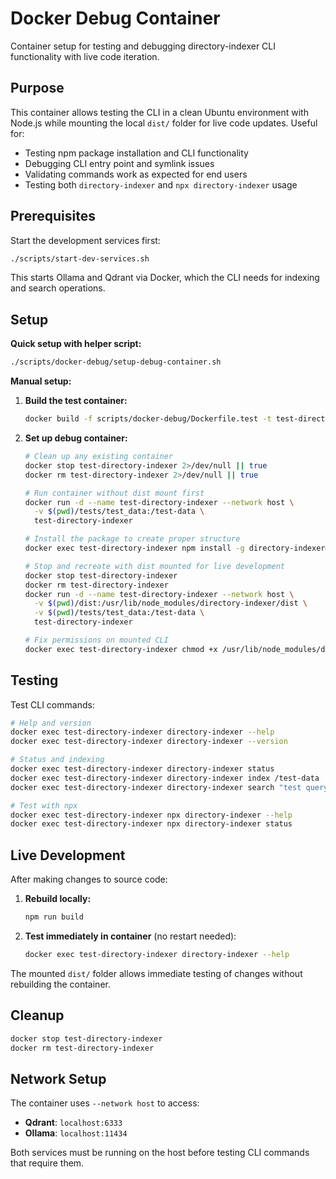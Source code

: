 # Docker Debug Container

Container setup for testing and debugging directory-indexer CLI functionality with live code iteration.

## Purpose

This container allows testing the CLI in a clean Ubuntu environment with Node.js while mounting the local `dist/` folder for live code updates. Useful for:

- Testing npm package installation and CLI functionality
- Debugging CLI entry point and symlink issues
- Validating commands work as expected for end users
- Testing both `directory-indexer` and `npx directory-indexer` usage

## Prerequisites

Start the development services first:

```bash
./scripts/start-dev-services.sh
```

This starts Ollama and Qdrant via Docker, which the CLI needs for indexing and search operations.

## Setup

**Quick setup with helper script:**
```bash
./scripts/docker-debug/setup-debug-container.sh
```

**Manual setup:**

1. **Build the test container:**
   ```bash
   docker build -f scripts/docker-debug/Dockerfile.test -t test-directory-indexer .
   ```

2. **Set up debug container:**
   ```bash
   # Clean up any existing container
   docker stop test-directory-indexer 2>/dev/null || true
   docker rm test-directory-indexer 2>/dev/null || true
   
   # Run container without dist mount first
   docker run -d --name test-directory-indexer --network host \
     -v $(pwd)/tests/test_data:/test-data \
     test-directory-indexer
   
   # Install the package to create proper structure
   docker exec test-directory-indexer npm install -g directory-indexer@latest
   
   # Stop and recreate with dist mounted for live development
   docker stop test-directory-indexer
   docker rm test-directory-indexer
   docker run -d --name test-directory-indexer --network host \
     -v $(pwd)/dist:/usr/lib/node_modules/directory-indexer/dist \
     -v $(pwd)/tests/test_data:/test-data \
     test-directory-indexer
   
   # Fix permissions on mounted CLI
   docker exec test-directory-indexer chmod +x /usr/lib/node_modules/directory-indexer/dist/cli.js
   ```

## Testing

Test CLI commands:

```bash
# Help and version
docker exec test-directory-indexer directory-indexer --help
docker exec test-directory-indexer directory-indexer --version

# Status and indexing
docker exec test-directory-indexer directory-indexer status
docker exec test-directory-indexer directory-indexer index /test-data
docker exec test-directory-indexer directory-indexer search "test query"

# Test with npx
docker exec test-directory-indexer npx directory-indexer --help
docker exec test-directory-indexer npx directory-indexer status
```

## Live Development

After making changes to source code:

1. **Rebuild locally:**
   ```bash
   npm run build
   ```

2. **Test immediately in container** (no restart needed):
   ```bash
   docker exec test-directory-indexer directory-indexer --help
   ```

The mounted `dist/` folder allows immediate testing of changes without rebuilding the container.

## Cleanup

```bash
docker stop test-directory-indexer
docker rm test-directory-indexer
```

## Network Setup

The container uses `--network host` to access:
- **Qdrant**: `localhost:6333`
- **Ollama**: `localhost:11434`

Both services must be running on the host before testing CLI commands that require them.